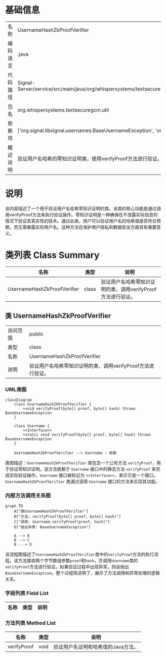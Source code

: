 # 基础信息

|      |      |
|------|------|
| 名称 | UsernameHashZkProofVerifier |
| 编码语言 | .java |
| 代码路径 | Signal-Server/service/src/main/java/org/whispersystems/textsecuregcm/util/UsernameHashZkProofVerifier.java |
| 包名 | org.whispersystems.textsecuregcm.util |
| 依赖项 | ['org.signal.libsignal.usernames.BaseUsernameException', 'org.signal.libsignal.usernames.Username'] |
| 概述说明 | 验证用户名哈希的零知识证明类，使用verifyProof方法进行验证。 |

# 说明

该内容描述了一个用于验证用户名哈希零知识证明的类。该类的核心功能是通过调用verifyProof方法来执行验证操作。零知识证明是一种确保在不泄露实际信息的情况下验证其真实性的技术。通过此类，用户可以验证用户名的哈希值是否符合预期，而无需暴露实际用户名。这种方法在保护用户隐私和数据安全方面具有重要意义。

# 类列表 Class Summary

| 名称   | 类型  | 说明 |
|-------|------|-------------|
| UsernameHashZkProofVerifier | class | 验证用户名哈希零知识证明的类，调用verifyProof方法进行验证。 |



## 类 UsernameHashZkProofVerifier

|      |      |
|------|------|
| 访问范围 | public |
| 类型 | class |
| 名称 | UsernameHashZkProofVerifier |
| 说明 | 验证用户名哈希零知识证明的类，调用verifyProof方法进行验证。 |


### UML类图

```mermaid
classDiagram
    class UsernameHashZkProofVerifier {
        +void verifyProof(byte[] proof, byte[] hash) throws BaseUsernameException
    }

    class Username {
        <<Interface>>
        +static void verifyProof(byte[] proof, byte[] hash) throws BaseUsernameException
    }

    UsernameHashZkProofVerifier --> Username : 依赖
```

类图描述：`UsernameHashZkProofVerifier` 类包含一个公有方法 `verifyProof`，用于验证零知识证明。该方法依赖于 `Username` 接口中的静态方法 `verifyProof` 来完成实际验证操作。`Username` 接口被标记为 `<<Interface>>`，表示它是一个接口。`UsernameHashZkProofVerifier` 类通过调用 `Username` 接口的方法来实现其功能。


### 内部方法调用关系图

```mermaid
graph TD
    A["类UsernameHashZkProofVerifier"]
    B["方法: verifyProof(byte[] proof, byte[] hash)"]
    C["调用: Username.verifyProof(proof, hash)"]
    D["抛出异常: BaseUsernameException"]

    A --> B
    B --> C
    B -.-> D
```

该流程图描述了`UsernameHashZkProofVerifier`类中的`verifyProof`方法的执行流程。该方法接收两个字节数组参数`proof`和`hash`，并调用`Username`类的`verifyProof`方法进行验证。如果验证过程中出现异常，则会抛出`BaseUsernameException`。整个过程简洁明了，展示了方法调用和异常处理的逻辑关系。

### 字段列表 Field List

| 名称  | 类型  | 说明 |
|-------|-------|------|

### 方法列表 Method List

| 名称  | 类型  | 说明 |
|-------|-------|------|
| verifyProof | void | 验证用户名证明和哈希值的Java方法。 |




